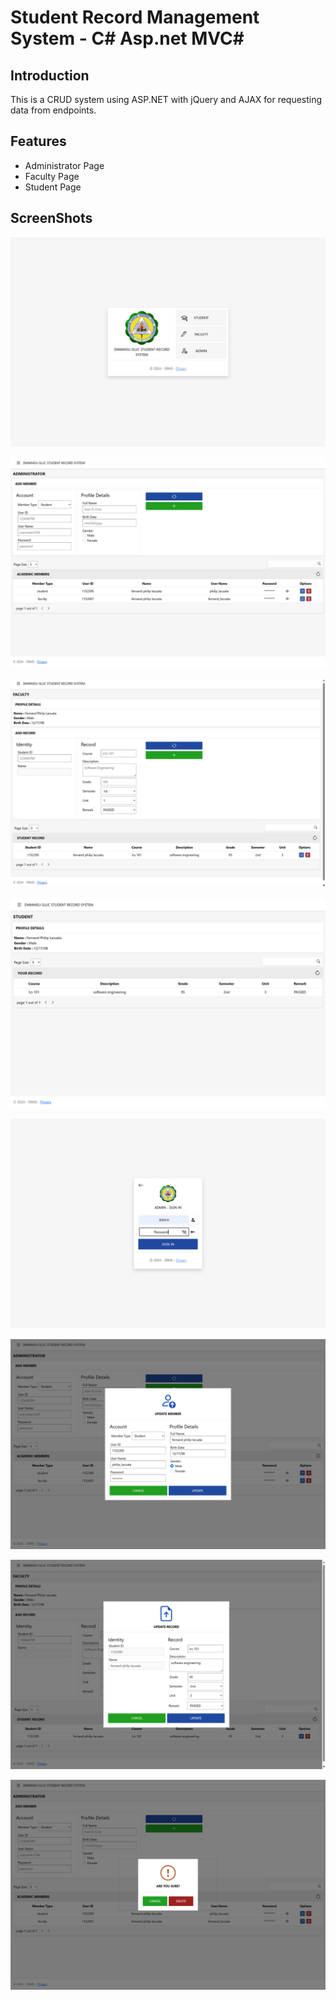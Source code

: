 # Student Record Management System - C# Asp.net MVC#

## Introduction ##
This is a CRUD system using ASP.NET with jQuery and AJAX for requesting data from endpoints.

## Features ##
* Administrator Page
* Faculty Page
* Student Page

## ScreenShots ##
![user_page](https://github.com/phil1217/SRMS/blob/main/ScreenShots/user%20page.jpg)

![admin_page](https://github.com/phil1217/SRMS/blob/main/ScreenShots/administrator%20page.jpg)

![faculty_page](https://github.com/phil1217/SRMS/blob/main/ScreenShots/faculty%20page.jpg)

![student_page](https://github.com/phil1217/SRMS/blob/main/ScreenShots/student%20page.jpg)

![admin_signin](https://github.com/phil1217/SRMS/blob/main/ScreenShots/admin%20-%20signin.jpg)

![update_member](https://github.com/phil1217/SRMS/blob/main/ScreenShots/update%20member.jpg)

![update_record](https://github.com/phil1217/SRMS/blob/main/ScreenShots/update%20record.jpg)

![delete_record](https://github.com/phil1217/SRMS/blob/main/ScreenShots/delete.jpg)
